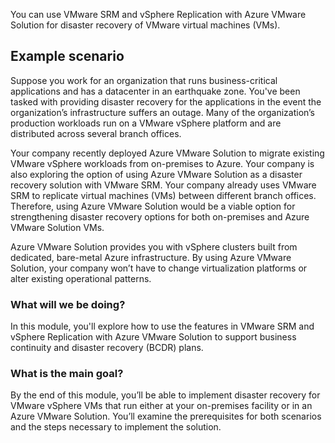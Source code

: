 You can use VMware SRM and vSphere Replication with Azure VMware Solution for disaster recovery of VMware virtual machines (VMs).

## Example scenario

Suppose you work for an organization that runs business-critical applications and has a datacenter in an earthquake zone. You've been tasked with providing disaster recovery for the applications in the event the organization’s infrastructure suffers an outage. Many of the organization’s production workloads run on a VMware vSphere platform and are distributed across several branch offices.

Your company recently deployed Azure VMware Solution to migrate existing VMware vSphere workloads from on-premises to Azure. Your company is also exploring the option of using Azure VMware Solution as a disaster recovery solution with VMware SRM. Your company already uses VMware SRM to replicate virtual machines (VMs) between different branch offices. Therefore, using Azure VMware Solution would be a viable option for strengthening disaster recovery options for both on-premises and Azure VMware Solution VMs.

Azure VMware Solution provides you with vSphere clusters built from dedicated, bare-metal Azure infrastructure. By using Azure VMware Solution, your company won’t have to change virtualization platforms or alter existing operational patterns.

### What will we be doing?

In this module, you'll explore how to use the features in VMware SRM and vSphere Replication with Azure VMware Solution to support business continuity and disaster recovery (BCDR) plans.

### What is the main goal?

By the end of this module, you’ll be able to implement disaster recovery for VMware vSphere VMs that run either at your on-premises facility or in an Azure VMware Solution. You’ll examine the prerequisites for both scenarios and the steps necessary to implement the solution.
